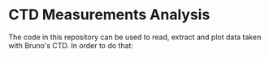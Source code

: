 # CTD Measurements Analysis

The code in this repository can be used to read, extract and plot data taken with Bruno's CTD. 
In order to do that:


